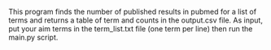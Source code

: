 This program finds the number of published results in pubmed for a list of terms and returns a table of term and counts in the output.csv file. As input, put your aim terms in the term_list.txt file (one term per line) then run the main.py script.
